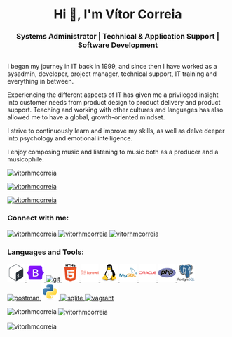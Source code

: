<h1 align="center">Hi 👋, I'm Vítor Correia</h1>
<h3 align="center">Systems Administrator | Technical & Application Support | Software Development</h3>

## 

<p align="left">I began my journey in IT back in 1999, and since then I have worked as a sysadmin, developer, project manager, technical support, IT training and everything in between.</p>

<p align="left">Experiencing the different aspects of IT has given me a privileged insight into customer needs from product design to product delivery and product support. Teaching and working with other cultures and languages has also allowed me to have a global, growth-oriented mindset.</p>

<p align="left">I strive to continuously learn and improve my skills, as well as delve deeper into psychology and emotional intelligence.

I enjoy composing music and listening to music both as a producer and a musicophile.</p>

<p align="left"> <img src="https://komarev.com/ghpvc/?username=vitorhmcorreia&label=Profile%20views&color=0e75b6&style=flat" alt="vitorhmcorreia" /> </p>

<p align="left"> <a href="https://github.com/ryo-ma/github-profile-trophy"><img src="https://github-profile-trophy.vercel.app/?username=vitorhmcorreia" alt="vitorhmcorreia" /></a> </p>

<p align="left"> <a href="https://twitter.com/vitorhmcorreia" target="blank"><img src="https://img.shields.io/twitter/follow/vitorhmcorreia?logo=twitter&style=for-the-badge" alt="vitorhmcorreia" /></a> </p>

<h3 align="left">Connect with me:</h3>
<p align="left">
<a href="https://dev.to/vitorhmcorreia" target="blank"><img align="center" src="https://raw.githubusercontent.com/rahuldkjain/github-profile-readme-generator/master/src/images/icons/Social/devto.svg" alt="vitorhmcorreia" height="30" width="40" /></a>
<a href="https://twitter.com/vitorhmcorreia" target="blank"><img align="center" src="https://raw.githubusercontent.com/rahuldkjain/github-profile-readme-generator/master/src/images/icons/Social/twitter.svg" alt="vitorhmcorreia" height="30" width="40" /></a>
<a href="https://linkedin.com/in/vitorhmcorreia" target="blank"><img align="center" src="https://raw.githubusercontent.com/rahuldkjain/github-profile-readme-generator/master/src/images/icons/Social/linked-in-alt.svg" alt="vitorhmcorreia" height="30" width="40" /></a>
</p>

<h3 align="left">Languages and Tools:</h3>
<p align="left"> <a href="https://www.gnu.org/software/bash/" target="_blank" rel="noreferrer"> <img src="https://raw.githubusercontent.com/devicons/devicon/master/icons/bash/bash-plain.svg" alt="bash" width="40" height="40"/> </a> <a href="https://getbootstrap.com" target="_blank" rel="noreferrer"> <img src="https://raw.githubusercontent.com/devicons/devicon/master/icons/bootstrap/bootstrap-original.svg" alt="bootstrap" width="40" height="40"/> </a> <a href="https://git-scm.com/" target="_blank" rel="noreferrer"> <img src="https://www.vectorlogo.zone/logos/git-scm/git-scm-icon.svg" alt="git" width="40" height="40"/> </a> <a href="https://www.w3.org/html/" target="_blank" rel="noreferrer"> <img src="https://raw.githubusercontent.com/devicons/devicon/master/icons/html5/html5-original-wordmark.svg" alt="html5" width="40" height="40"/> </a> <a href="https://laravel.com/" target="_blank" rel="noreferrer"> <img src="https://raw.githubusercontent.com/devicons/devicon/master/icons/laravel/laravel-original-wordmark.svg" alt="laravel" width="40" height="40"/> </a> <a href="https://www.linux.org/" target="_blank" rel="noreferrer"> <img src="https://raw.githubusercontent.com/devicons/devicon/master/icons/linux/linux-original.svg" alt="linux" width="40" height="40"/> </a> <a href="https://www.mysql.com/" target="_blank" rel="noreferrer"> <img src="https://raw.githubusercontent.com/devicons/devicon/master/icons/mysql/mysql-original-wordmark.svg" alt="mysql" width="40" height="40"/> </a> <a href="https://www.oracle.com/" target="_blank" rel="noreferrer"> <img src="https://raw.githubusercontent.com/devicons/devicon/master/icons/oracle/oracle-original.svg" alt="oracle" width="40" height="40"/> </a> <a href="https://www.php.net" target="_blank" rel="noreferrer"> <img src="https://raw.githubusercontent.com/devicons/devicon/master/icons/php/php-original.svg" alt="php" width="40" height="40"/> </a> <a href="https://www.postgresql.org" target="_blank" rel="noreferrer"> <img src="https://raw.githubusercontent.com/devicons/devicon/master/icons/postgresql/postgresql-original-wordmark.svg" alt="postgresql" width="40" height="40"/> </a> <a href="https://postman.com" target="_blank" rel="noreferrer"> <img src="https://www.vectorlogo.zone/logos/getpostman/getpostman-icon.svg" alt="postman" width="40" height="40"/> </a> <a href="https://www.python.org" target="_blank" rel="noreferrer"> <img src="https://raw.githubusercontent.com/devicons/devicon/master/icons/python/python-original.svg" alt="python" width="40" height="40"/> </a> <a href="https://www.sqlite.org/" target="_blank" rel="noreferrer"> <img src="https://www.vectorlogo.zone/logos/sqlite/sqlite-icon.svg" alt="sqlite" width="40" height="40"/> </a> <a href="https://www.vagrantup.com/" target="_blank" rel="noreferrer"> <img src="https://www.vectorlogo.zone/logos/vagrantup/vagrantup-icon.svg" alt="vagrant" width="40" height="40"/> </a> </p>

<p><img align="left" src="https://github-readme-stats.vercel.app/api/top-langs?username=vitorhmcorreia&show_icons=true&locale=en&layout=compact" alt="vitorhmcorreia" /></p>

<p>&nbsp;<img align="center" src="https://github-readme-stats.vercel.app/api?username=vitorhmcorreia&show_icons=true&locale=en" alt="vitorhmcorreia" /></p>

<p><img align="center" src="https://github-readme-streak-stats.herokuapp.com/?user=vitorhmcorreia&" alt="vitorhmcorreia" /></p>

